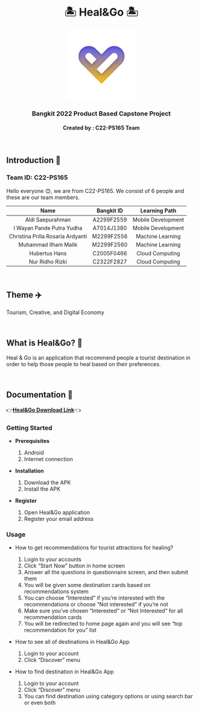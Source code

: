 <h1 align="center">🏝️ Heal&Go 🏝️</h1>
<p align="center">
  <img src="https://github.com/C22-PS165-Heal-Go/.github/blob/main/profile/HealnGo%20Logo.png" alt="HealnGo Logo">
</p>
<h3 align="center">Bangkit 2022 Product Based Capstone Project</h3>
<h4 align="center">Created by : C22-PS165 Team</h4>
<br>

## Introduction 👋
### Team ID: C22-PS165
Hello everyone 😊, we are from C22-PS165. We consist of 6 people and these are our team members.

| Name | Bangkit ID | Learning Path |
| :---: | :---: | :---: |
| Aldi Saepurahman | A2299F2559 | Mobile Development |
| I Wayan Pande Putra Yudha | A7014J1380 | Mobile Development |
| Christina Prilla Rosaria Ardyanti | M2299F2556 | Machine Learning |
| Muhammad Ilham Malik | M2299F2560 | Machine Learning |
| Hubertus Hans | C2005F0466 | Cloud Computing |
| Nur Ridho Rizki | C2322F2827 | Cloud Computing |

<br>

## Theme ✈️
Tourism, Creative, and Digital Economy

<br>

## What is Heal&Go? 🤔
Heal & Go is an application that recommend people a tourist destination in order to help those people to heal based on their preferences.

<br>

## Documentation 📑

👉[**Heal&Go Download Link**](https://drive.google.com/file/d/1KPYudrjIXKAqHEMPwwOiQk1-fJaX5s5o/view?usp=sharing)👈


### Getting Started
- **Prerequisites**

  1.  Android
  2.  Internet connection

- **Installation**

  1.  Download the APK
  2.  Install the APK

- **Register**

  1.  Open Heal&Go application
  2.  Register your email address

### Usage
- How to get recommendations for tourist attractions for healing?

  1.  Login to your accounts
  2.  Click “Start Now” button in home screen
  3.  Answer all the questions in questionnaire screen, and then submit them
  4.  You will be given some destination cards based on recommendations system
  5.  You can choose “Interested” if you’re interested with the recommendations or choose “Not interested” if you’re not
  6.  Make sure you’ve chosen “Interested” or “Not Interested” for all recommendation cards
  7.  You will be redirected to home page again and you will see “top recommendation for you” list

- How to see all of destinations in Heal&Go App

  1.  Login to your account
  2.  Click “Discover” menu

- How to find destination in Heal&Go App

  1.  Login to your account
  2.  Click “Discover” menu
  3.  You can find destination using category options or using search bar or even both
